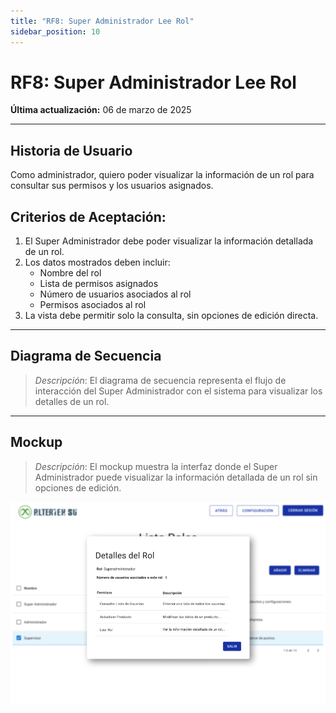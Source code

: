 ```yaml
---
title: "RF8: Super Administrador Lee Rol"
sidebar_position: 10
---
```


# RF8: Super Administrador Lee Rol

**Última actualización:** 06 de marzo de 2025

---

## Historia de Usuario

Como administrador, quiero poder visualizar la información de un rol para consultar sus permisos y los usuarios asignados.

## **Criterios de Aceptación:**

1. El Super Administrador debe poder visualizar la información detallada de un rol.
2. Los datos mostrados deben incluir:
   - Nombre del rol
   - Lista de permisos asignados
   - Número de usuarios asociados al rol
   - Permisos asociados al rol
3. La vista debe permitir solo la consulta, sin opciones de edición directa.

---

## **Diagrama de Secuencia**

> _Descripción_: El diagrama de secuencia representa el flujo de interacción del Super Administrador con el sistema para visualizar los detalles de un rol.

---

## **Mockup**

> _Descripción_: El mockup muestra la interfaz donde el Super Administrador puede visualizar la información detallada de un rol sin opciones de edición.

![alt text](imagenes/RF8LeeRol.png)
